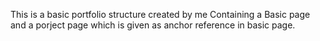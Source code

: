 This is a basic portfolio structure created by me
Containing a Basic page and a porject page which is given as anchor reference in basic page.
